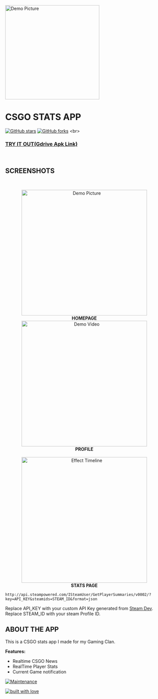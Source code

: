 
<img src="https://github.com/L3thal14/CSGO-Stats-App/blob/master/assets/images/csgoicon.png?raw=true" alt="Demo Picture" height="300" /> 			

#	CSGO STATS APP

[![GitHub stars](https://img.shields.io/github/stars/L3thal14/CSGO-Stats-App.svg?logo=github)]([https://github.com/L3thal14/CSG-Stats-App/stargazers](https://github.com/L3thal14/CSGO-Stats-App/stargazers)) [![GitHub forks](https://img.shields.io/github/forks/L3thal14/CSGO-Stats-App.svg?logo=github&color=teal)]([https://github.com/L3thal14/CSGO-Stats-App/network/](https://github.com/L3thal14/CSGO-Stats-App/network/))
<br>

### [TRY IT OUT(Gdrive Apk Link)](https://drive.google.com/file/d/1L3j8cweUq0fxA8-Cc5gHuz54eo2PuiZ5/view?usp=sharing "Google Drive")		
<br>

## SCREENSHOTS

<br>
<p align="center">
  <img src="https://github.com/L3thal14/CSGO-Stats-App/blob/master/assets/screenshots/homepage.jpg?raw=true" alt="Demo Picture" height="400" />  
  <br>
 <b> HOMEPAGE </b>
<br> 
   <img src="https://github.com/L3thal14/CSGO-Stats-App/blob/master/assets/screenshots/profile.jpg?raw=true" alt="Demo Video" height="400" />
 <br>
  <b> PROFILE</b>
  <br>
  <br>
	  <img src="https://github.com/L3thal14/CSGO-Stats-App/blob/master/assets/screenshots/stats.jpg?raw=true" alt="Effect Timeline" height="400" />
	   <br>
  <b> STATS PAGE </b>
</p>

```
http://api.steampowered.com/ISteamUser/GetPlayerSummaries/v0002/?key=API_KEY&steamids=STEAM_ID&format=json
```
Replace API_KEY with your custom API Key generated from [Steam Dev](https://steamcommunity.com/dev).
Replace STEAM_ID with your steam Profile ID.
## ABOUT THE APP

This is a CSGO stats app I made for my Gaming Clan.

<b> Features: </b>
<ul>
   <li> Realtime CSGO News
   <li> RealTime Player Stats</li>
   <li> Current Game notification</li>
</ul>



[![Maintenance](https://img.shields.io/maintenance/yes/2020?color=green&logo=github)](https://github.com/L3thal14)



[![built with love](https://forthebadge.com/images/badges/built-with-love.svg)](https://github.com/L3thal14)

